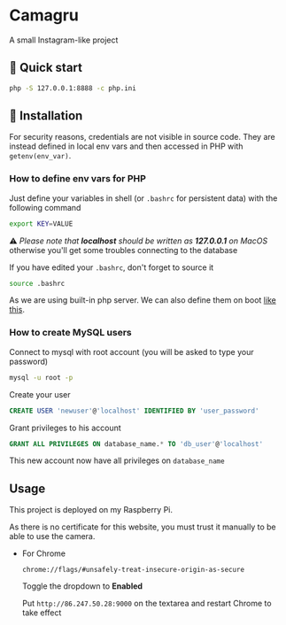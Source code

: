 # Camagru

A small Instagram-like project

## 🚀 Quick start

```bash
php -S 127.0.0.1:8888 -c php.ini
```

## 🔧 Installation

For security reasons, credentials are not visible in source code. They are instead defined in local env vars and then accessed in PHP with `getenv(env_var)`.

### **How to define env vars for PHP**

Just define your variables in shell (or `.bashrc` for persistent data) with the following command

```bash
export KEY=VALUE
```

⚠️ _Please note that **localhost** should be written as **127.0.0.1** on MacOS_ otherwise you'll get some troubles connecting to the database

If you have edited your `.bashrc`, don't forget to source it

```bash
source .bashrc
```

As we are using built-in php server. We can also define them on boot [like this](https://www.php.net/manual/fr/features.commandline.webserver.php#124576).

### **How to create MySQL users**

Connect to mysql with root account (you will be asked to type your password)

```bash
mysql -u root -p
```

Create your user

```sql
CREATE USER 'newuser'@'localhost' IDENTIFIED BY 'user_password'
```

Grant privileges to his account

```sql
GRANT ALL PRIVILEGES ON database_name.* TO 'db_user'@'localhost'
```

This new account now have all privileges on `database_name`

## Usage

This project is deployed on my Raspberry Pi.

As there is no certificate for this website, you must trust it manually to be able to use the camera.

- For Chrome

  `chrome://flags/#unsafely-treat-insecure-origin-as-secure`
  
  Toggle the dropdown to **Enabled**

  Put `http://86.247.50.28:9000` on the textarea and restart Chrome to take effect


